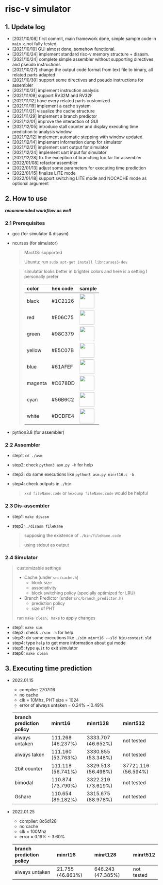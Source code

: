 # risc-v simulator

## 1. Update log

- [2021/10/08] first commit, main framework done, simple sample code in `main.c`,not fully tested.
- [2021/10/10] GUI almost done, somehow functional.
- [2021/10/24] implement standard risc-v memory structure + disasm.
- [2021/10/24] complete simple assembler without supporting directives and pseudo instructions
- [2021/10/27] change the output code format from text file to binary, all related parts adapted
- [2021/10/30] support some directives and pseudo instructions for assembler
- [2021/10/31] implement instruction analysis
- [2021/11/09] support RV32M and RV32F
- [2021/11/12] have every related parts customized
- [2021/11/19] implement a cache system
- [2021/11/21] visualize the cache structure
- [2021/11/29] implement a branch predictor
- [2021/12/01] improve the interaction of GUI
- [2021/12/05] introduce stall counter and display executing time prediction to analysis window
- [2021/12/12] implement automatic stepping with window updated
- [2021/12/14] implement information dump for simulator
- [2021/12/21] implement uart output for simulator
- [2021/12/24] implement uart input for simulator
- [2021/12/28] fix the exception of branching too far for assembler
- [2022/01/08] refactor assembler
- [2022/01/13] adjust some parameters for executing time prediction
- [2022/01/15] finalize LITE mode
- [2022/01/18] support switching LITE mode and NOCACHE mode as optional argument

## 2. How to use

***recommended workflow as well***

### 2.1 Prerequisites

- gcc (for simulator & disasm)
- ncurses (for simulator)

	> MacOS: supported
	> 
	> Ubuntu: run `sudo apt-get install libncurses5-dev`

	> simulator looks better in brighter colors and here is a setting I personally prefer
	> 
	> | color   | hex code | sample                                                                                 |
	> | :------ | :------- | :------------------------------------------------------------------------------------- |
	> | black   | #1C2126  | <img src='https://www.thecolorapi.com/id?format=svg&named=false&hex=1C2126' height=48> |
	> | red     | #E06C75  | <img src='https://www.thecolorapi.com/id?format=svg&named=false&hex=E06C75' height=48> |
	> | green   | #98C379  | <img src='https://www.thecolorapi.com/id?format=svg&named=false&hex=98C379' height=48> |
	> | yellow  | #E5C07B  | <img src='https://www.thecolorapi.com/id?format=svg&named=false&hex=E5C07B' height=48> |
	> | blue    | #61AFEF  | <img src='https://www.thecolorapi.com/id?format=svg&named=false&hex=61AFEF' height=48> |
	> | magenta | #C678DD  | <img src='https://www.thecolorapi.com/id?format=svg&named=false&hex=C678DD' height=48> |
	> | cyan    | #56B6C2  | <img src='https://www.thecolorapi.com/id?format=svg&named=false&hex=56B6C2' height=48> |
	> | white   | #DCDFE4  | <img src='https://www.thecolorapi.com/id?format=svg&named=false&hex=DCDFE4' height=48> |

- python3.8 (for assembler)

### 2.2 Assembler

- step1: `cd ./asm`
- step2: check `python3 asm.py -h` for help
- step3: do some executions like `python3 asm.py minrt16.s -b`
- step4: check outputs in `./bin`

	> `xxd fileName.code` or `hexdump fileName.code` would be helpful
	
### 2.3 Dis-assembler

- step1: `make disasm`
- step2: `./disasm fileName`

	> supposing the existence of `./bin/fileName.code`
	>
	> using stdout as output

### 2.4 Simulator

> customizable settings
> 
> - Cache (under `src/cache.h`)
> 	- block size
> 	- associativity
>	- block switching policy (specially optimized for LRU)
> - Branch Predictor (under `src/branch_predictor.h`)
> 	- prediction policy
> 	- size of PHT
> 
> run `make clean; make` to apply changes

- step1: `make sim`
- step2: check `./sim -h` for help
- step3: do some executions like `./sim minrt16 --sld bin/contest.sld`
- step4: type `help` to get more information about gui mode
- step5: type `quit` to exit simulator
- step6: `make clean`

## 3. Executing time prediction

- 2022.01.15
	- compiler: 2707f16
	- no cache
	- clk = 10Mhz, PHT size = 1024
	- error of always untaken = 0.24% ~ 0.49%

	| branch prediction policy | minrt16           | minrt128           | minrt512            |
	| :----------------------- | :---------------- | :----------------- | :------------------ |
	| always untaken           | 111.268 (46.237%) | 3333.707 (46.652%) | not tested          |
	| always taken             | 111.160 (53.763%) | 3330.855 (53.348%) | not tested          |
	| 2bit counter             | 111.118 (56.741%) | 3329.513 (56.498%) | 37721.116 (56.594%) |
	| bimodal                  | 110.874 (73.790%) | 3322.219 (73.619%) | not tested          |
	| Gshare                   | 110.654 (89.182%) | 3315.675 (88.978%) | not tested          |

- 2022.01.25
	- compiler: 8c6d128
	- no cache
	- clk = 100Mhz
	- error = 0.19% ~ 3.60%

	| branch prediction policy | minrt16          | minrt128          | minrt512   |
	| :----------------------- | :--------------- | :---------------- | :--------- |
	| always untaken           | 21.755 (46.861%) | 646.243 (47.385%) | not tested |
